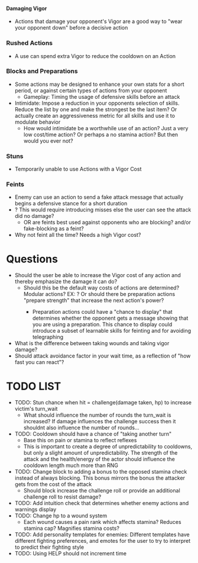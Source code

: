 #### Damaging Vigor
- Actions that damage your opponent's Vigor are a good way to "wear your opponent down" before a decisive action

### Rushed Actions
- A use can spend extra Vigor to reduce the cooldown on an Action

### Blocks and Preparations
- Some actions may be designed to enhance your own stats for a short period, or against certain types of actions from your opponent
  - Gameplay: Timing the usage of defensive skills before an attack 
- Intimidate: Impose a reduction in your opponents selection of skills. Reduce the list by one and make the strongest be the last item? Or actually create an aggressiveness metric for all skills and use it to modulate behavior
  - How would intimidate be a worthwhile use of an action? Just a very low cost/time action? Or perhaps a no stamina action? But then would you ever not?

### Stuns
- Temporarily unable to use Actions with a Vigor Cost

### Feints
- Enemy can use an action to send a fake attack message that actually begins a defensive stance for a short duration
- ? This would require introducing misses else the user can see the attack did no damage?
  - OR are feints best used against opponents who are blocking? and/or fake-blocking as a feint?
- Why not feint all the time? Needs a high Vigor cost?

# Questions
- Should the user be able to increase the Vigor cost of any action and thereby emphasize the damage it can do?
  - Should this be the default way costs of actions are determined? Modular actions? EX: <light> <punch> ? Or should there be preparation actions "prepare strength" that increase the next action's power?
    - Preparation actions could have a "chance to display" that determines whether the opponent gets a message showing that you are using a preparation. This chance to display could introduce a subset of learnable skills for feinting and for avoiding telegraphing
- What is the difference between taking wounds and taking vigor damage?
- Should attack avoidance factor in your wait time, as a reflection of "how fast you can react"?

# TODO LIST
- TODO: Stun chance when hit = challenge(damage taken, hp) to increase victim's turn_wait
  - What should influence the number of rounds the turn_wait is increased? If damage influences the challenge success then it shouldnt also influence the number of rounds...
- TODO: Cooldown should have a chance of "taking another turn"
  - Base this on pain or stamina to reflect reflexes
  - This is important to create a degree of unpredictability to cooldowns, but only a slight amount of unpredictability. The strength of the attack and the health/energy of the actor should influence the cooldown length much more than RNG
- TODO: Change block to adding a bonus to the opposed stamina check instead of always blocking. This bonus mirrors the bonus the attacker gets from the cost of the attack
  - Should block increase the challenge roll or provide an additional challenge roll to resist damage?
- TODO: Add intuition check that determines whether enemy actions and warnings display 
- TODO: Change hp to a wound system
  - Each wound causes a pain rank which affects stamina? Reduces stamina cap? Magnifies stamina costs?
- TODO: Add personality templates for enemies: Different templates have different fighting preferences, and emotes for the user to try to interpret to predict their fighting style
- TODO: Using HELP should not increment time
